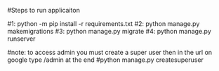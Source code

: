 #Steps to run applicaiton

#1: python -m pip install -r requirements.txt
#2: python manage.py makemigrations
#3: python manage.py migrate
#4: python manage.py runserver

#note: to access admin you must create a super user then in the url on google type /admin at the end
#python manage.py createsuperuser
